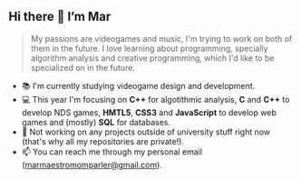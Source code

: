 ## Hi there 👋 I’m Mar
> My passions are videogames and music, I'm trying to work on both of them in the future. I love learning about programming, specially algorithm analysis and creative programming, which I'd like to be specialized on in the future.
- 📚 I'm currently studying videogame design and development. 
- 💻 This year I'm focusing on **C++** for algotithmic analysis, **C** and **C++** to develop NDS games, **HMTL5**, **CSS3** and **JavaScript** to develop web games and (mostly) **SQL** for databases.
- 🔭 Not working on any projects outside of university stuff right now (that's why all my repositories are private!).
- 📫 You can reach me through my personal email (marmaestromomparler@gmail.com).

<!--- - 💬 --->

<!---
martamaestro/martamaestro is a ✨ special ✨ repository because its `README.md` (this file) appears on your GitHub profile.
You can click the Preview link to take a look at your changes.
--->

